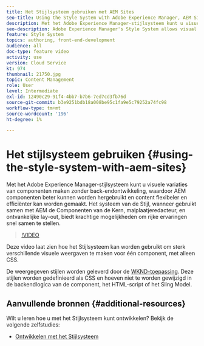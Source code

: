 ```yaml
---
title: Het Stijlsysteem gebruiken met AEM Sites
seo-title: Using the Style System with Adobe Experience Manager, AEM Sites
description: Met het Adobe Experience Manager-stijlsysteem kunt u visuele variaties van componenten maken zonder back-endontwikkeling, waardoor AEM componenten beter kunnen worden hergebruikt en content flexibeler en efficiënter kan worden gemaakt. Het systeem van de Stijl, wanneer gebruikt samen met AEM de Componenten van de Kern, malplaatjeredacteur, en ontvankelijke lay-out, biedt krachtige mogelijkheden om rijke ervaringen snel samen te stellen.
seo-description: Adobe Experience Manager's Style System allows visual variations of components without back-end development, allowing better re-use of AEM components, and more versatile and efficient content authoring. The Style System, when used in conjunction with AEM's Core Components, template editor, and responsive layout, offers powerful capabilities to quickly compose rich experiences.
feature: Style System
topics: authoring, front-end-development
audience: all
doc-type: feature video
activity: use
version: Cloud Service
kt: 974
thumbnail: 21750.jpg
topic: Content Management
role: User
level: Intermediate
exl-id: 12490c29-91f4-4bb7-b7b6-7ed7cd3fb76d
source-git-commit: b3e9251bdb18a008be95c1fa9e5c79252a74fc98
workflow-type: tm+mt
source-wordcount: '196'
ht-degree: 1%

---
```


# Het stijlsysteem gebruiken {#using-the-style-system-with-aem-sites}

Met het Adobe Experience Manager-stijlsysteem kunt u visuele variaties van componenten maken zonder back-endontwikkeling, waardoor AEM componenten beter kunnen worden hergebruikt en content flexibeler en efficiënter kan worden gemaakt. Het systeem van de Stijl, wanneer gebruikt samen met AEM de Componenten van de Kern, malplaatjeredacteur, en ontvankelijke lay-out, biedt krachtige mogelijkheden om rijke ervaringen snel samen te stellen.

>[!VIDEO](https://video.tv.adobe.com/v/21750?quality=12&learn=on)

Deze video laat zien hoe het Stijlsysteem kan worden gebruikt om sterk verschillende visuele weergaven te maken voor één component, met alleen CSS.

De weergegeven stijlen worden geleverd door de [WKND-toepassing](https://github.com/adobe/aem-guides-wknd). Deze stijlen worden gedefinieerd als CSS en hoeven niet te worden gewijzigd in de backendlogica van de component, het HTML-script of het Sling Model.

## Aanvullende bronnen {#additional-resources}

Wilt u leren hoe u met het Stijlsysteem kunt ontwikkelen? Bekijk de volgende zelfstudies:

* [Ontwikkelen met het Stijlsysteem](https://experienceleague.adobe.com/docs/experience-manager-learn/getting-started-wknd-tutorial-develop/style-system.html)
